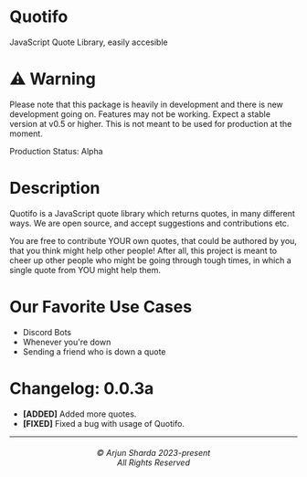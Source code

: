 # Quotifo
JavaScript Quote Library, easily accesible

# :warning: Warning
 Please note that this package is heavily in development and there is new development going on. Features may not be working. Expect a stable version at v0.5 or higher. This is not meant to be used for production at the moment.

Production Status: Alpha

# Description

Quotifo is a JavaScript quote library which returns quotes, in many different ways. We are open source, and accept suggestions and contributions etc.

You are free to contribute YOUR own quotes, that could be authored by you, that you think might help other people! After all, this project is meant to cheer up other people who might be going through tough times, in which a single quote from YOU might help them.

# Our Favorite Use Cases

+ Discord Bots
+ Whenever you're down
+ Sending a friend who is down a quote



# Changelog: 0.0.3a

- **[ADDED]** Added more quotes.
- **[FIXED]** Fixed a bug with usage of Quotifo.


<hr>
<h6 align="center">© Arjun Sharda 2023-present 
<br>
All Rights Reserved</h6>
